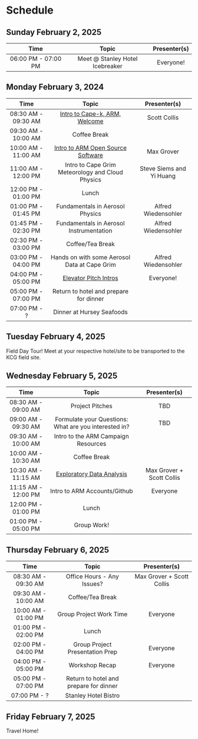 # Schedule
## Sunday February 2, 2025

| Time                | Topic                  | Presenter(s)                       |
| :---:               |    :----:              |    :---:                           |
| 06:00 PM - 07:00 PM | Meet @ Stanley Hotel Icebreaker   | Everyone!                          |

## Monday February 3, 2024

| Time                 | Topic                                  | Presenter(s)                       |
| :---:                |    :----:                              |    :---:                           |
| 08:30 AM - 09:30 AM  | [Intro to Cape-k, ARM, Welcome](https://docs.google.com/presentation/d/1X1lc7fCF4jDaD_nUZ8l6X7-4O0ZR3eB7/edit?usp=sharing&ouid=104304750518137712212&rtpof=true&sd=true)                  | Scott Collis     |
| 09:30 AM - 10:00 AM  | Coffee Break                           |                                    |
| 10:00 AM - 11:00 AM  | [Intro to ARM Open Source Software](https://arm-development.github.io/cape-k-student-workshop-2025/act-tutorial)            | Max Grover |
| 11:00 AM - 12:00 PM  | Intro to Cape Grim Meteorology and Cloud Physics     |  Steve Siems and Yi Huang         |
| 12:00 PM - 01:00 PM  | Lunch                                  |                                    |
| 01:00 PM - 01:45 PM  | Fundamentals in Aerosol Physics                          |    Alfred Wiedensohler                     |
| 01:45 PM - 02:30 PM  | Fundamentals in Aerosol Instrumentation                  |    Alfred Wiedensohler                     |
| 02:30 PM - 03:00 PM  | Coffee/Tea Break                       |                                    |
| 03:00 PM - 04:00 PM  | Hands on with some Aerosol Data at Cape Grim             | Alfred Wiedensohler                    |
| 04:00 PM - 05:00 PM  | [Elevator Pitch Intros](https://docs.google.com/presentation/d/1PisperAcY0L8hQgbDIkvMu3SHYPtXrYwaGOuE2otugo/edit?usp=sharing)                     | Everyone!          |
| 05:00 PM - 07:00 PM  | Return to hotel and prepare for dinner              |           |
| 07:00 PM - ?  | Dinner at Hursey Seafoods              |           |

## Tuesday February 4, 2025

Field Day Tour! Meet at your respective hotel/site to be transported to the KCG field site.

## Wednesday February 5, 2025

| Time                 | Topic                                  | Presenter(s)                       |
| :---:                |    :----:                              |    :---:                           |
| 08:30 AM - 09:00 AM  | Project Pitches                        | TBD                     |
| 09:00 AM - 09:30 AM  | Formulate your Questions: What are you interested in?        | TBD                    |
| 09:30 AM - 10:00 AM  | Intro to the ARM Campaign Resources    |                                    |
| 10:00 AM - 10:30 AM  | Coffee Break                           |                                    |
| 10:30 AM - 11:15 AM  | [Exploratory Data Analysis](notebooks/pandas/exploratory-analysis-with-pandas.ipynb)     | Max Grover + Scott Collis        |
| 11:15 AM - 12:00 PM  | Intro to ARM Accounts/Github  | Everyone                      |
| 12:00 PM - 01:00 PM  | Lunch          |                         |
| 01:00 PM - 05:00 PM  | Group Work!    |                                    |                                  |

## Thursday February 6, 2025

| Time                 | Topic                                  | Presenter(s)                       |
| :---:                |    :----:                              |    :---:                           |
| 08:30 AM - 09:30 AM  | Office Hours - Any Issues?        | Max Grover + Scott Collis                         |
| 09:30 AM - 10:00 AM  | Coffee/Tea Break                  |                                    |
| 10:00 AM - 01:00 PM  | Group Project Work Time     | Everyone        |
| 01:00 PM - 02:00 PM  | Lunch          |                          |
| 02:00 PM - 04:00 PM  | Group Project Presentation Prep |  Everyone                |                        |
| 04:00 PM - 05:00 PM  | Workshop Recap |  Everyone                |                        |
| 05:00 PM - 07:00 PM  | Return to hotel and prepare for dinner              |           |
| 07:00 PM - ?  | Stanley Hotel Bistro              |           |

## Friday February 7, 2025

Travel Home!